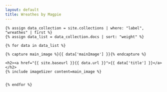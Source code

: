 ```yaml
---
layout: default
title: Wreathes by Magpie
---
```


<div class="wreathes">

    {% assign data_collection = site.collections | where: "label", "wreathes" | first %}
    {% assign data_list = data_collection.docs | sort: "weight" %}

    {% for data in data_list %}

    {% capture main_image %}{{ data['mainImage'] }}{% endcapture %}

    <h2><a href="{{ site.baseurl }}{{ data.url }}">{{ data['title'] }}</a></h2>
    {% include imageSizer content=main_image %}


    {% endfor %}
</div>
